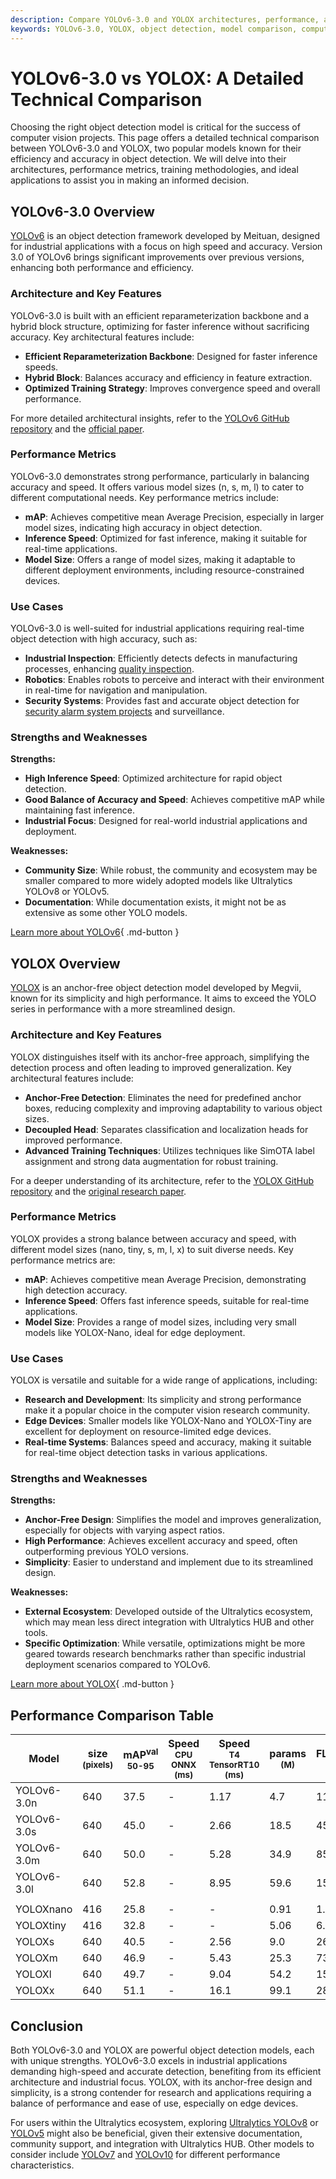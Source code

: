 ```yaml
---
description: Compare YOLOv6-3.0 and YOLOX architectures, performance, and applications. Find the best object detection model for your computer vision needs.
keywords: YOLOv6-3.0, YOLOX, object detection, model comparison, computer vision, performance metrics, real-time applications, deep learning
---
```


# YOLOv6-3.0 vs YOLOX: A Detailed Technical Comparison

Choosing the right object detection model is critical for the success of computer vision projects. This page offers a detailed technical comparison between YOLOv6-3.0 and YOLOX, two popular models known for their efficiency and accuracy in object detection. We will delve into their architectures, performance metrics, training methodologies, and ideal applications to assist you in making an informed decision.

<script async src="https://cdn.jsdelivr.net/npm/chart.js@3.9.1/dist/chart.min.js"></script>
<script defer src="../../javascript/benchmark.js"></script>

<canvas id="modelComparisonChart" width="1024" height="400" active-models='["YOLOv6-3.0", "YOLOX"]'></canvas>

## YOLOv6-3.0 Overview

[YOLOv6](https://docs.ultralytics.com/models/yolov6/) is an object detection framework developed by Meituan, designed for industrial applications with a focus on high speed and accuracy. Version 3.0 of YOLOv6 brings significant improvements over previous versions, enhancing both performance and efficiency.

### Architecture and Key Features

YOLOv6-3.0 is built with an efficient reparameterization backbone and a hybrid block structure, optimizing for faster inference without sacrificing accuracy. Key architectural features include:

- **Efficient Reparameterization Backbone**: Designed for faster inference speeds.
- **Hybrid Block**: Balances accuracy and efficiency in feature extraction.
- **Optimized Training Strategy**: Improves convergence speed and overall performance.

For more detailed architectural insights, refer to the [YOLOv6 GitHub repository](https://github.com/meituan/YOLOv6) and the [official paper](https://arxiv.org/abs/2301.05586).

### Performance Metrics

YOLOv6-3.0 demonstrates strong performance, particularly in balancing accuracy and speed. It offers various model sizes (n, s, m, l) to cater to different computational needs. Key performance metrics include:

- **mAP**: Achieves competitive mean Average Precision, especially in larger model sizes, indicating high accuracy in object detection.
- **Inference Speed**: Optimized for fast inference, making it suitable for real-time applications.
- **Model Size**: Offers a range of model sizes, making it adaptable to different deployment environments, including resource-constrained devices.

### Use Cases

YOLOv6-3.0 is well-suited for industrial applications requiring real-time object detection with high accuracy, such as:

- **Industrial Inspection**: Efficiently detects defects in manufacturing processes, enhancing [quality inspection](https://www.ultralytics.com/blog/quality-inspection-in-manufacturing-traditional-vs-deep-learning-methods).
- **Robotics**: Enables robots to perceive and interact with their environment in real-time for navigation and manipulation.
- **Security Systems**: Provides fast and accurate object detection for [security alarm system projects](https://www.ultralytics.com/blog/security-alarm-system-projects-with-ultralytics-yolov8) and surveillance.

### Strengths and Weaknesses

**Strengths:**

- **High Inference Speed**: Optimized architecture for rapid object detection.
- **Good Balance of Accuracy and Speed**: Achieves competitive mAP while maintaining fast inference.
- **Industrial Focus**: Designed for real-world industrial applications and deployment.

**Weaknesses:**

- **Community Size**: While robust, the community and ecosystem may be smaller compared to more widely adopted models like Ultralytics YOLOv8 or YOLOv5.
- **Documentation**: While documentation exists, it might not be as extensive as some other YOLO models.

[Learn more about YOLOv6](https://docs.ultralytics.com/models/yolov6/){ .md-button }

## YOLOX Overview

[YOLOX](https://yolox.readthedocs.io/en/latest/) is an anchor-free object detection model developed by Megvii, known for its simplicity and high performance. It aims to exceed the YOLO series in performance with a more streamlined design.

### Architecture and Key Features

YOLOX distinguishes itself with its anchor-free approach, simplifying the detection process and often leading to improved generalization. Key architectural features include:

- **Anchor-Free Detection**: Eliminates the need for predefined anchor boxes, reducing complexity and improving adaptability to various object sizes.
- **Decoupled Head**: Separates classification and localization heads for improved performance.
- **Advanced Training Techniques**: Utilizes techniques like SimOTA label assignment and strong data augmentation for robust training.

For a deeper understanding of its architecture, refer to the [YOLOX GitHub repository](https://github.com/Megvii-BaseDetection/YOLOX) and the [original research paper](https://arxiv.org/abs/2107.08430).

### Performance Metrics

YOLOX provides a strong balance between accuracy and speed, with different model sizes (nano, tiny, s, m, l, x) to suit diverse needs. Key performance metrics are:

- **mAP**: Achieves competitive mean Average Precision, demonstrating high detection accuracy.
- **Inference Speed**: Offers fast inference speeds, suitable for real-time applications.
- **Model Size**: Provides a range of model sizes, including very small models like YOLOX-Nano, ideal for edge deployment.

### Use Cases

YOLOX is versatile and suitable for a wide range of applications, including:

- **Research and Development**: Its simplicity and strong performance make it a popular choice in the computer vision research community.
- **Edge Devices**: Smaller models like YOLOX-Nano and YOLOX-Tiny are excellent for deployment on resource-limited edge devices.
- **Real-time Systems**: Balances speed and accuracy, making it suitable for real-time object detection tasks in various applications.

### Strengths and Weaknesses

**Strengths:**

- **Anchor-Free Design**: Simplifies the model and improves generalization, especially for objects with varying aspect ratios.
- **High Performance**: Achieves excellent accuracy and speed, often outperforming previous YOLO versions.
- **Simplicity**: Easier to understand and implement due to its streamlined design.

**Weaknesses:**

- **External Ecosystem**: Developed outside of the Ultralytics ecosystem, which may mean less direct integration with Ultralytics HUB and other tools.
- **Specific Optimization**: While versatile, optimizations might be more geared towards research benchmarks rather than specific industrial deployment scenarios compared to YOLOv6.

[Learn more about YOLOX](https://github.com/Megvii-BaseDetection/YOLOX){ .md-button }

## Performance Comparison Table

| Model       | size<br><sup>(pixels) | mAP<sup>val<br>50-95 | Speed<br><sup>CPU ONNX<br>(ms) | Speed<br><sup>T4 TensorRT10<br>(ms) | params<br><sup>(M) | FLOPs<br><sup>(B) |
| ----------- | --------------------- | -------------------- | ------------------------------ | ----------------------------------- | ------------------ | ----------------- |
| YOLOv6-3.0n | 640                   | 37.5                 | -                              | 1.17                                | 4.7                | 11.4              |
| YOLOv6-3.0s | 640                   | 45.0                 | -                              | 2.66                                | 18.5               | 45.3              |
| YOLOv6-3.0m | 640                   | 50.0                 | -                              | 5.28                                | 34.9               | 85.8              |
| YOLOv6-3.0l | 640                   | 52.8                 | -                              | 8.95                                | 59.6               | 150.7             |
|             |                       |                      |                                |                                     |                    |                   |
| YOLOXnano   | 416                   | 25.8                 | -                              | -                                   | 0.91               | 1.08              |
| YOLOXtiny   | 416                   | 32.8                 | -                              | -                                   | 5.06               | 6.45              |
| YOLOXs      | 640                   | 40.5                 | -                              | 2.56                                | 9.0                | 26.8              |
| YOLOXm      | 640                   | 46.9                 | -                              | 5.43                                | 25.3               | 73.8              |
| YOLOXl      | 640                   | 49.7                 | -                              | 9.04                                | 54.2               | 155.6             |
| YOLOXx      | 640                   | 51.1                 | -                              | 16.1                                | 99.1               | 281.9             |

## Conclusion

Both YOLOv6-3.0 and YOLOX are powerful object detection models, each with unique strengths. YOLOv6-3.0 excels in industrial applications demanding high-speed and accurate detection, benefiting from its efficient architecture and industrial focus. YOLOX, with its anchor-free design and simplicity, is a strong contender for research and applications requiring a balance of performance and ease of use, especially on edge devices.

For users within the Ultralytics ecosystem, exploring [Ultralytics YOLOv8](https://docs.ultralytics.com/models/yolov8/) or [YOLOv5](https://docs.ultralytics.com/models/yolov5/) might also be beneficial, given their extensive documentation, community support, and integration with Ultralytics HUB. Other models to consider include [YOLOv7](https://docs.ultralytics.com/models/yolov7/) and [YOLOv10](https://docs.ultralytics.com/models/yolov10/) for different performance characteristics.